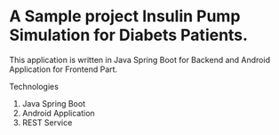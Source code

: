 # A Sample project Insulin Pump Simulation for Diabets Patients.

This application is written in Java Spring Boot for Backend and Android Application for Frontend Part.

Technologies 
1. Java Spring Boot
2. Android Application
3. REST Service

